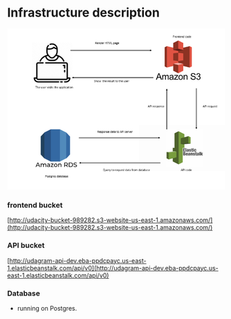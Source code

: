 # Infrastructure description

![infrastructure](../screenshots/infra.png)


### frontend bucket
[http://udacity-bucket-989282.s3-website-us-east-1.amazonaws.com/](http://udacity-bucket-989282.s3-website-us-east-1.amazonaws.com/)

### API bucket
[http://udagram-api-dev.eba-ppdcpayc.us-east-1.elasticbeanstalk.com/api/v0](http://udagram-api-dev.eba-ppdcpayc.us-east-1.elasticbeanstalk.com/api/v0)

### Database

* running on Postgres.